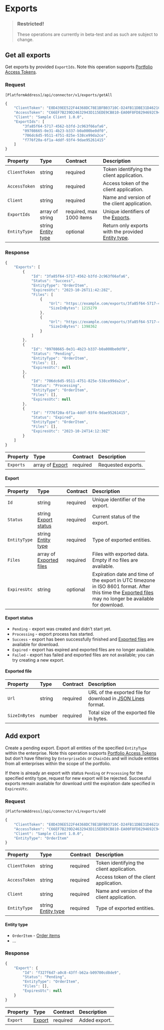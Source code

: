 # Exports

> ### Restricted!
> These operations are currently in beta-test and as such are subject to change.

## Get all exports

Get exports by provided `ExportIds`. Note this operation supports [Portfolio Access Tokens](../guidelines/multi-property.md).

### Request

`[PlatformAddress]/api/connector/v1/exports/getAll`

```javascript
{
    "ClientToken": "E0D439EE522F44368DC78E1BFB03710C-D24FB11DBE31D4621C4817E028D9E1D",
    "AccessToken": "C66EF7B239D24632943D115EDE9CB810-EA00F8FD8294692C940F6B5A8F9453D",
    "Client": "Sample Client 1.0.0",
    "ExportIds": [
        "3fa85f64-5717-4562-b3fd-2c963f66afa6",
        "09708665-0e31-4b23-b337-b0a000be0df0",
        "706dc6d5-9511-4751-825e-538ce99da2ce",
        "f776f20a-6f1a-4ddf-93f4-9dae95261415"
    ]
}
```

| Property | Type | Contract | Description |
| :-- | :-- | :-- | :-- |
| `ClientToken` | string | required | Token identifying the client application. |
| `AccessToken` | string | required | Access token of the client application. |
| `Client` | string | required | Name and version of the client application. |
| `ExportIds` | array of string | required, max 1000 items | Unique identifiers of the [Exports](#export). |
| `EntityType` | string [Entity type](#entity-type) | optional | Return only exports with the provided [Entity type](#entity-type). |

### Response

```javascript
{
    "Exports": [
        {
            "Id": "3fa85f64-5717-4562-b3fd-2c963f66afa6",
            "Status": "Success",
            "EntityType": "OrderItem",
            "ExpiresUtc": "2023-10-26T11:42:28Z",
            "Files": [
                {
                    "Url": "https://example.com/exports/3fa85f64-5717-4562-b3fd-2c963f66afa6-1.jsonl?example=signature",
                    "SizeInBytes": 1215279
                },
                {
                    "Url": "https://example.com/exports/3fa85f64-5717-4562-b3fd-2c963f66afa6-2.jsonl?example=signature",
                    "SizeInBytes": 1398362
                }
            ]
        },
        {
            "Id": "09708665-0e31-4b23-b337-b0a000be0df0",
            "Status": "Pending",
            "EntityType": "OrderItem",
            "Files": [],
            "ExpiresUtc": null
        },
        {
            "Id": "706dc6d5-9511-4751-825e-538ce99da2ce",
            "Status": "Processing",
            "EntityType": "OrderItem",
            "Files": [],
            "ExpiresUtc": null
        },
        {
            "Id": "f776f20a-6f1a-4ddf-93f4-9dae95261415",
            "Status": "Expired",
            "EntityType": "OrderItem",
            "Files": [],
            "ExpiresUtc": "2023-10-24T14:12:30Z"
        }
    ]
}
```

| Property | Type | Contract | Description |
| :-- | :-- | :-- | :-- |
| `Exports` | array of [Export](#export) | required | Requested exports. |

#### Export

| Property | Type | Contract | Description |
| :-- | :-- | :-- | :-- |
| `Id` | string | required | Unique identifier of the export. |
| `Status` | string [Export status](#export-status) | required | Current status of the export. |
| `EntityType` | string [Entity type](#entity-type) | required | Type of exported entities. |
| `Files` | array of [Exported files](#exported-file) | required | Files with exported data. Empty if no files are available. |
| `ExpiresUtc` | string | optional | Expiration date and time of the export in UTC timezone in ISO 8601 format. After this time the [Exported files](#exported-file) may no longer be available for download. |

#### Export status

* `Pending` - export was created and didn't start yet.
* `Processing` - export process has started.
* `Success` - export has been successfully finished and [Exported files](#exported-file) are available for download.
* `Expired` - export has expired and exported files are no longer available.
* `Failed` - export has failed and exported files are not available; you can try creating a new export.

#### Exported file

| Property | Type | Contract | Description |
| :-- | :-- | :-- | :-- |
| `Url` | string | required | URL of the exported file for download in [JSON Lines](https://jsonlines.org/) format. |
| `SizeInBytes` | number | required | Total size of the exported file in bytes. |

## Add export

Create a pending export. Export all entities of the specified `EntityType` within the enterprise. Note this operation supports [Portfolio Access Tokens](../guidelines/multi-property.md) but don't have filtering by `EnterpriseIds` or `ChainIds` and will include entities from all enterprises within the scope of the portfolio.

If there is already an export with status `Pending` or `Processing` for the specified entity type, request for new export will be rejected. Successful exports remain available for download until the expiration date specified in `ExpiresUtc`.

### Request

`[PlatformAddress]/api/connector/v1/exports/add`

```javascript
{
    "ClientToken": "E0D439EE522F44368DC78E1BFB03710C-D24FB11DBE31D4621C4817E028D9E1D",
    "AccessToken": "C66EF7B239D24632943D115EDE9CB810-EA00F8FD8294692C940F6B5A8F9453D",
    "Client": "Sample Client 1.0.0",
    "EntityType": "OrderItem"
}
```

| Property | Type | Contract | Description |
| :-- | :-- | :-- | :-- |
| `ClientToken` | string | required | Token identifying the client application. |
| `AccessToken` | string | required | Access token of the client application. |
| `Client` | string | required | Name and version of the client application. |
| `EntityType` | string [Entity type](#entity-type) | required | Type of exported entities. |

#### Entity type

* `OrderItem` - [Order items](./orderitems.md)
* ...

### Response

```javascript
{
    "Export": {
        "Id": "f327f6d7-a0c8-43ff-b62a-b09700cd8de9",
        "Status": "Pending",
        "EntityType": "OrderItem",
        "Files": [],
        "ExpiresUtc": null
    }
}
``` 

| Property | Type | Contract | Description |
| :-- | :-- | :-- | :-- |
| `Export` | [Export](#export) | required | Added export. |
